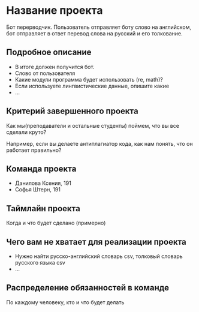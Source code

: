# Название проекта

Бот перерводчик. Пользователь отправляет боту слово на английском, бот отправляет в ответ перевод слова на русский и его толкование.

## Подробное описание

- В итоге должен получится бот.
- Слово от пользователя
- Какие модули программа будет использовать (re, math)?
- Если используете лингвистические данные, опишите какие
- ...

## Критерий завершенного проекта

Как мы(преподаватели и остальные студенты) поймем, что вы все сделали круто?

Например, если вы делаете антиплагиатор кода, как нам понять, что он работает правильно?

## Команда проекта

- Данилова Ксения, 191
- Софья Штерн, 191

## Таймлайн проекта

Когда и что будет сделано (примерно)

## Чего вам не хватает для реализации проекта

- Нужно найти русско-английский словарь csv, толковый словарь русского языка csv
- ...

## Распределение обязанностей в команде

По каждому человеку, кто и что будет делать

